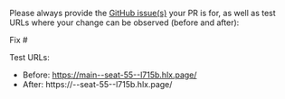 Please always provide the [GitHub issue(s)](../issues) your PR is for, as well as test URLs where your change can be observed (before and after):

Fix #<gh-issue-id>

Test URLs:
- Before: https://main--seat-55--l715b.hlx.page/
- After: https://<branch>--seat-55--l715b.hlx.page/

